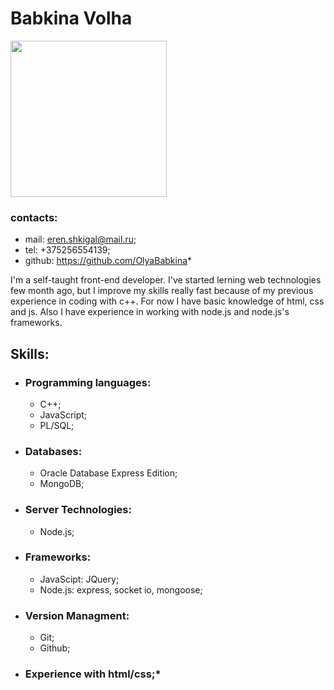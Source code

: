 # Babkina Volha 
<img src = "https://pp.userapi.com/c847018/v847018827/1a0ce3/Kd1usO1r29c.jpg" width = "250">

### contacts:
* mail: eren.shkigal@mail.ru;
* tel: +375256554139;
* github: <https://github.com/OlyaBabkina>* 

I'm a self-taught front-end developer. I've started lerning web technologies few month ago, but I improve my skills really fast because of my previous experience in coding with c++. For now I have basic knowledge of html, css and js. Also I have experience in working with node.js and node.js's frameworks. 

## Skills: 
* ### Programming languages:
  * C++;
  * JavaScript;
  * PL/SQL;
* ### Databases:
  * Oracle Database Express Edition;
  * MongoDB;
* ### Server Technologies:
  * Node.js;
* ### Frameworks:
  * JavaScipt: JQuery;
  * Node.js: express, socket io, mongoose;
* ### Version Managment:
  * Git;
  * Github;
* ### Experience with html/css;* 
